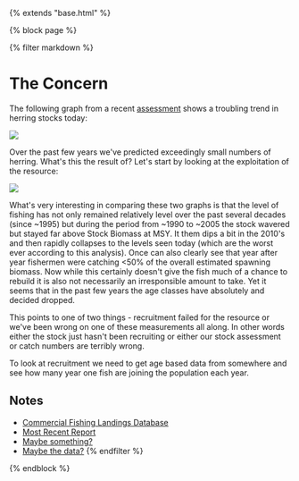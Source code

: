 {% extends "base.html" %}

{% block page %}

{% filter markdown %}

# The Concern

The following graph from a recent [assessment](https://apps-st.fisheries.noaa.gov/sis/docServlet?fileAction=download&fileId=8051) shows a troubling trend in herring stocks today:

<img style="max-width: 50%; height: auto;" src="{{environment}}/static/biomass.png" />

Over the past few years we've predicted exceedingly small numbers of herring. What's this the result of? Let's start by looking at the exploitation of the resource:

<img style="max-width: 50%; height: auto;" src="{{environment}}/static/catch.png" />

What's very interesting in comparing these two graphs is that the level of fishing has not only remained relatively level over the past several decades (since ~1995) but during the period from ~1990 to ~2005 the stock wavered but stayed far above Stock Biomass at MSY. It them dips a bit in the 2010's and then rapidly collapses to the levels seen today (which are the worst ever according to this analysis). Once can also clearly see that year after year fishermen were catching <50% of the overall estimated spawning biomass. Now while this certainly doesn't give the fish much of a chance to rebuild it is also not necessarily an irresponsible amount to take. Yet it seems that in the past few years the age classes have absolutely and decided dropped. 

This points to one of two things - recruitment failed for the resource or we've been wrong on one of these measurements all along. In other words either the stock just hasn't been recruiting or either our stock assessment or catch numbers are terribly wrong. 

To look at recruitment we need to get age based data from somewhere and see how many year one fish are joining the population each year. 

## Notes

- [Commercial Fishing Landings Database](https://foss.nmfs.noaa.gov/apexfoss/f?p=215:200:14533496384056::NO:::)
- [Most Recent Report](https://www.asmfc.org/uploads/file/63cecac3AtlHerring_65thSAW_AssessmentSummaryReport_Aug2018.pdf)
- [Maybe something?](https://www.ices.dk/about-ICES/projects/EU-RFP/EU%20Repository/ICES%20FIshMap/ICES%20FishMap%20species%20factsheet-herring.pdf)
- [Maybe the data?](https://data.noaa.gov/dataset/?q=atlantic+herring&sort=score+desc%2C+metadata_modified+desc)
{% endfilter %}

{% endblock %}
